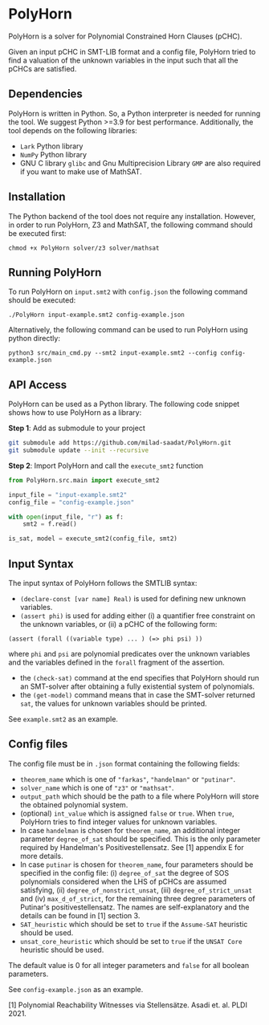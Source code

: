 # PolyHorn

PolyHorn is a solver for Polynomial Constrained Horn Clauses (pCHC). 

Given an input pCHC in SMT-LIB format and a config file, PolyHorn tried to find a valuation of the unknown variables in the input such that all the pCHCs are satisfied. 

## Dependencies

PolyHorn is written in Python. So, a Python interpreter is needed for running the tool. We suggest Python >=3.9 for best performance. Additionally, the tool depends on the following libraries:
 - `Lark` Python library
 - `NumPy` Python library
 - GNU C library `glibc` and Gnu Multiprecision Library `GMP` are also required if you want to make use of MathSAT. 

## Installation

The Python backend of the tool does not require any installation. However, in order to run PolyHorn, Z3 and MathSAT, the following command should be executed first:

```
chmod +x PolyHorn solver/z3 solver/mathsat
```

## Running PolyHorn 

To run PolyHorn on `input.smt2` with `config.json` the following command should be executed:

```
./PolyHorn input-example.smt2 config-example.json
```

Alternatively, the following command can be used to run PolyHorn using python directly:

```
python3 src/main_cmd.py --smt2 input-example.smt2 --config config-example.json
```

## API Access

PolyHorn can be used as a Python library. The following code snippet shows how to use PolyHorn as a library:

**Step 1**: Add as submodule to your project

```bash
git submodule add https://github.com/milad-saadat/PolyHorn.git
git submodule update --init --recursive
```

**Step 2**: Import PolyHorn and call the `execute_smt2` function

```python
from PolyHorn.src.main import execute_smt2

input_file = "input-example.smt2"
config_file = "config-example.json"

with open(input_file, "r") as f:
    smt2 = f.read()

is_sat, model = execute_smt2(config_file, smt2)
```

## Input Syntax

The input syntax of PolyHorn follows the SMTLIB syntax:

 - `(declare-const [var name] Real)` is used for defining new unknown variables. 
 - `(assert phi)` is used for adding either (i) a quantifier free constraint on the unknown variables, or (ii) a pCHC of the following form:
 ```
 (assert (forall ((variable type) ... ) (=> phi psi) ))
 ```
 where `phi` and `psi` are polynomial predicates over the unknown variables and the variables defined in the `forall` fragment of the assertion. 
 - the `(check-sat)` command at the end specifies that PolyHorn should run an SMT-solver after obtaining a fully existential system of polynomials. 
 - the `(get-model)` command means that in case the SMT-solver returned `sat`, the values for unknown variables should be printed. 

 See `example.smt2` as an example. 

 ## Config files

 The config file must be in `.json` format containing the following fields:
 - `theorem_name` which is one of `"farkas"`, `"handelman"` or `"putinar"`.
 - `solver_name` which is one of `"z3"` or `"mathsat"`.
 - `output_path` which should be the path to a file where PolyHorn will store the obtained polynomial system. 
 - (optional) `int_value` which is assigned `false` or `true`. When `true`, PolyHorn tries to find integer values for unknown variables. 
 - In case `handelman` is chosen for `theorem_name`, an additional integer parameter `degree_of_sat` should be specified. This is the only parameter required by Handelman's Positivestellensatz. See [1] appendix E for more details.
 - In case `putinar` is chosen for `theorem_name`, four parameters should be specified in the config file: (i) `degree_of_sat` the degree of SOS polynomials considered when the LHS of pCHCs are assumed satisfying, (ii) `degree_of_nonstrict_unsat`, (iii) `degree_of_strict_unsat` and (iv) `max_d_of_strict`, for the remaining three degree parameters of Putinar's positivestellensatz. The names are self-explanatory and the details can be found in [1] section 3.
 - `SAT_heuristic` which should be set to `true` if the `Assume-SAT` heuristic should be used.
 - `unsat_core_heuristic` which should be set to `true` if the `UNSAT Core` heuristic should be used. 

The default value is 0 for all integer parameters and `false` for all boolean parameters. 

See `config-example.json` as an example. 

 [1] Polynomial Reachability Witnesses via Stellensätze. Asadi et. al. PLDI 2021.
